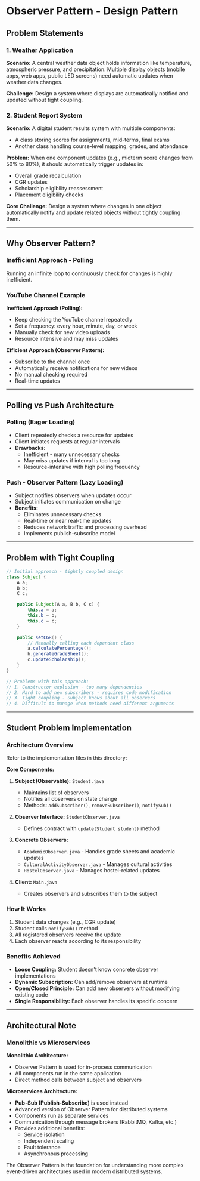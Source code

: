 
# Observer Pattern - Design Pattern

## Problem Statements

### 1. Weather Application
**Scenario:** A central weather data object holds information like temperature, atmospheric pressure, and precipitation. Multiple display objects (mobile apps, web apps, public LED screens) need automatic updates when weather data changes.

**Challenge:** Design a system where displays are automatically notified and updated without tight coupling.

### 2. Student Report System
**Scenario:** A digital student results system with multiple components:
- A class storing scores for assignments, mid-terms, final exams
- Another class handling course-level mapping, grades, and attendance

**Problem:** When one component updates (e.g., midterm score changes from 50% to 80%), it should automatically trigger updates in:
- Overall grade recalculation
- CGR updates
- Scholarship eligibility reassessment
- Placement eligibility checks

**Core Challenge:** Design a system where changes in one object automatically notify and update related objects without tightly coupling them.

---

## Why Observer Pattern?

### Inefficient Approach - Polling
Running an infinite loop to continuously check for changes is highly inefficient.

### YouTube Channel Example

**Inefficient Approach (Polling):**
- Keep checking the YouTube channel repeatedly
- Set a frequency: every hour, minute, day, or week
- Manually check for new video uploads
- Resource intensive and may miss updates

**Efficient Approach (Observer Pattern):**
- Subscribe to the channel once
- Automatically receive notifications for new videos
- No manual checking required
- Real-time updates

---

## Polling vs Push Architecture

### Polling (Eager Loading)
- Client repeatedly checks a resource for updates
- Client initiates requests at regular intervals
- **Drawbacks:**
  - Inefficient - many unnecessary checks
  - May miss updates if interval is too long
  - Resource-intensive with high polling frequency

### Push - Observer Pattern (Lazy Loading)
- Subject notifies observers when updates occur
- Subject initiates communication on change
- **Benefits:**
  - Eliminates unnecessary checks
  - Real-time or near real-time updates
  - Reduces network traffic and processing overhead
  - Implements publish-subscribe model

---

## Problem with Tight Coupling

```java
// Initial approach - tightly coupled design
class Subject {
    A a;
    B b;
    C c;

    public Subject(A a, B b, C c) {
        this.a = a;
        this.b = b;
        this.c = c;
    }

    public setCGR() {
        // Manually calling each dependent class
        a.calculatePercentage();
        b.generateGradeSheet();
        c.updateScholarship();
    }
}

// Problems with this approach:
// 1. Constructor explosion - too many dependencies
// 2. Hard to add new subscribers - requires code modification
// 3. Tight coupling - Subject knows about all observers
// 4. Difficult to manage when methods need different arguments
```

---

## Student Problem Implementation

### Architecture Overview
Refer to the implementation files in this directory:

**Core Components:**
1. **Subject (Observable):** `Student.java`
   - Maintains list of observers
   - Notifies all observers on state change
   - Methods: `addSubscriber()`, `removeSubscriber()`, `notifySub()`

2. **Observer Interface:** `StudentObserver.java`
   - Defines contract with `update(Student student)` method

3. **Concrete Observers:**
   - `AcademicObserver.java` - Handles grade sheets and academic updates
   - `CulturalActivityObserver.java` - Manages cultural activities
   - `HostelObserver.java` - Manages hostel-related updates

4. **Client:** `Main.java`
   - Creates observers and subscribes them to the subject

### How It Works
1. Student data changes (e.g., CGR update)
2. Student calls `notifySub()` method
3. All registered observers receive the update
4. Each observer reacts according to its responsibility

### Benefits Achieved
- **Loose Coupling:** Student doesn't know concrete observer implementations
- **Dynamic Subscription:** Can add/remove observers at runtime
- **Open/Closed Principle:** Can add new observers without modifying existing code
- **Single Responsibility:** Each observer handles its specific concern

---

## Architectural Note

### Monolithic vs Microservices

**Monolithic Architecture:**
- Observer Pattern is used for in-process communication
- All components run in the same application
- Direct method calls between subject and observers

**Microservices Architecture:**
- **Pub-Sub (Publish-Subscribe)** is used instead
- Advanced version of Observer Pattern for distributed systems
- Components run as separate services
- Communication through message brokers (RabbitMQ, Kafka, etc.)
- Provides additional benefits:
  - Service isolation
  - Independent scaling
  - Fault tolerance
  - Asynchronous processing

The Observer Pattern is the foundation for understanding more complex event-driven architectures used in modern distributed systems.